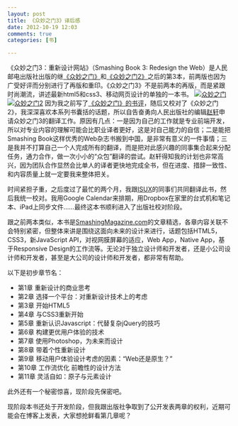 ```yaml
---
layout: post
title: 《众妙之门3》译后感
date: 2012-10-19 12:03
comments: true
categories: [书]

---
```


《众妙之门3：重新设计网站》（Smashing Book 3: Redesign the Web）是人民邮电出版社出版的继<a href="http://book.douban.com/subject/5351808/">《众妙之门》</a>和<a href="http://book.douban.com/subject/10575920/">《众妙之门2》</a>之后的第3本，前两版也因为广受好评而分别进行了再版和重印。《众妙之门3》不是前两本的再版，而是紧跟时尚潮流，讲述最新html5和css3、移动网页设计的单独的一本书。
<a class="nbg" href="http://img1.douban.com/lpic/s4539433.jpg"><img src="http://img1.douban.com/mpic/s4539433.jpg" alt="众妙之门" /></a> <a class="nbg" href="http://img1.douban.com/lpic/s9071823.jpg"><img src="http://img1.douban.com/mpic/s9071823.jpg" alt="众妙之门2" /></a>
因为我之前写了<a href="http://yuguo.us/weblog/the-smashing-book/">《众妙之门》的书评</a>，随后又校对了《众妙之门2》，我深深喜欢本系列书囊括的话题，所以自告奋勇向人民出版社的编辑<a href="http://weibo.com/u/2216685563">赵轩</a>申请众妙之门3的翻译工作。原因有几点：一是因为自己的工作就是专业前端开发，所以对专业内容的理解可能会比职业译者更好，这是对自己能力的自信；二是能把Smashing Book这样优秀的Web杂志书搬到中国，是非常有意义的一件事情；三是我并不打算自己一个人完成所有的翻译，而是把对此感兴趣的同事集合起来分配任务，通力合作，做一次小小的“众包”翻译的尝试。赵轩得知我的计划也非常高兴，因为团队合作显然会比单人的译者更快地完成全书，但在进度、措辞一致性、和内容质量上就一定要我来整体把关。

时间紧担子重，之后度过了最忙的两个月，我跟<a href="http://isux.tencent.com/blog">ISUX</a>的同事们共同翻译此书，然后我统一校对。我用Google Calendar来排期，用Dropbox在家里的台式机和笔记本、iPad上同步文件……最终这本书顺利进入了出版社校对阶段。

跟之前两本类似，本书是<a href="http://www.smashingmagazine.com/">SmashingMagazine.com</a>的文章精选，各章内容关联不会特别紧密，但整体来讲是围绕这面向未来的设计来进行，话题包括HTML5，CSS3，新JavaScript API，对视网膜屏幕的适应，Web App，Native App，基于Responsive Design的工作流等。无论对于独立设计师和开发者，还是小公司设计师和开发者，甚至是大公司的设计师和开发者，都非常有帮助。

以下是初步章节名：
<ul>
	<li>第1章 重新设计的商业思考</li>
	<li>第2章 选择一个平台：对重新设计技术上的考虑</li>
	<li>第3章 开始HTML5</li>
	<li>第4章 与CSS3重新开始</li>
	<li>第5章 重新认识Javascript：代替复杂jQuery的技巧</li>
	<li>第6章 构建更优用户体验的技术</li>
	<li>第7章 使用Photoshop，为未来而设计</li>
	<li>第8章 带着个性重新设计</li>
	<li>第9章 移动用户体验设计考虑的因素：“Web还是原生？”</li>
	<li>第10章 工作流优化 前瞻性的设计方法</li>
	<li>第11章 灵活自如：原子与元素设计</li></ul>
此外还有一个秘密惊喜，现阶段先保密吧。

现阶段本书还处于开发阶段，但我跟出版社争取到了公开发表两章的权利，近期可能会在博客上发表，大家想抢鲜看第几章呢？

